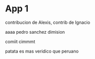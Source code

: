 # App 1

contribucion de Alexis, contrib de Ignacio

aaaa
pedro sanchez dimision

comiit cimmmt

patata es mas veridico que peruano